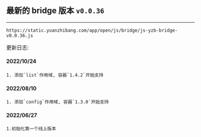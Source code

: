 ## 最新的 bridge 版本 `v0.0.36`

---

`https://static.yuanzhibang.com/app/open/js/bridge/js-yzb-bridge-v0.0.36.js`

更新日志:

#### 2022/10/24

```
1. 添加`list`作用域, 容器`1.4.2`开始支持
```

#### 2022/08/10

```
1. 添加`config`作用域, 容器`1.3.0`开始支持
```

#### 2022/06/27

```
1.初始化第一个线上版本
```
